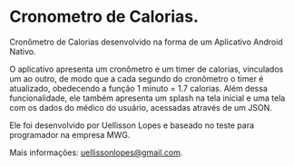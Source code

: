 # Cronometro de Calorias. 

Cronômetro de Calorias desenvolvido na forma de um Aplicativo Android Nativo.

O aplicativo apresenta um cronômetro e um timer de calorias, vinculados um ao outro, de modo que a cada segundo do cronômetro o timer é atualizado, obedecendo a função 1 minuto = 1.7 calorias. Além dessa funcionalidade, ele também apresenta um splash na tela inicial e uma tela com os dados do médico do usuário, acessadas através de um JSON.

Ele foi desenvolvido por Uellisson Lopes e baseado no teste para programador na empresa MWG.

Mais informações: uellissonlopes@gmail.com.

